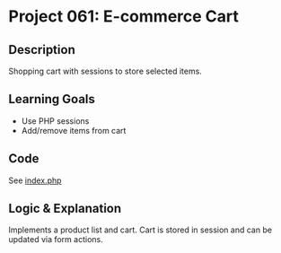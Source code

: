 # Project 061: E-commerce Cart

## Description
Shopping cart with sessions to store selected items.

## Learning Goals
- Use PHP sessions
- Add/remove items from cart

## Code
See [index.php](index.php)

## Logic & Explanation
Implements a product list and cart. Cart is stored in session and can be updated via form actions.
